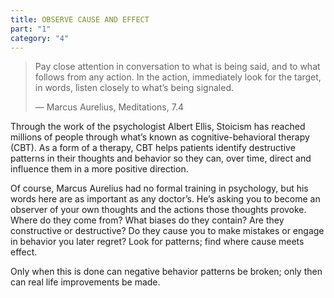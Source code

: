 ```yaml
---
title: OBSERVE CAUSE AND EFFECT
part: "1"
category: "4"
---
```


> Pay close attention in conversation to what is being said, and to what follows from any action. In the action, immediately look for the target, in words, listen closely to what’s being signaled.
>
> — Marcus Aurelius, Meditations, 7.4

Through the work of the psychologist Albert Ellis, Stoicism has reached millions of people through what’s known as cognitive-behavioral therapy (CBT). As a form of a therapy, CBT helps patients identify destructive patterns in their thoughts and behavior so they can, over time, direct and influence them in a more positive direction.

Of course, Marcus Aurelius had no formal training in psychology, but his words here are as important as any doctor’s. He’s asking you to become an observer of your own thoughts and the actions those thoughts provoke. Where do they come from? What biases do they contain? Are they constructive or destructive? Do they cause you to make mistakes or engage in behavior you later regret? Look for patterns; find where cause meets effect.

Only when this is done can negative behavior patterns be broken; only then can real life improvements be made.
